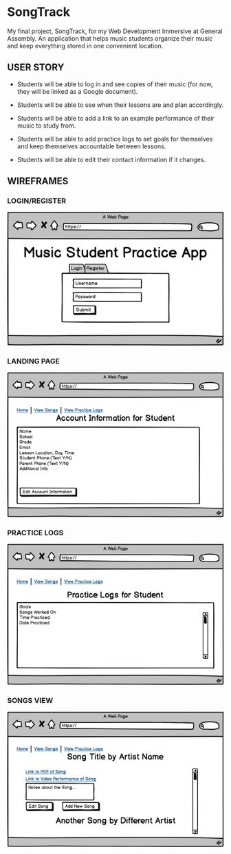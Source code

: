 # SongTrack

My final project, SongTrack, for my Web Development Immersive at General Assembly. An application that helps music students organize their music and keep everything stored in one convenient location.

## USER STORY

- Students will be able to log in and see copies of their music (for now, they will be linked as a Google document). 

- Students will be able to see when their lessons are and plan accordingly.

- Students will be able to add a link to an example performance of their music to study from.

- Students will be able to add practice logs to set goals for themselves and keep themselves accountable between lessons.

- Students will be able to edit their contact information if it changes.

## WIREFRAMES

### LOGIN/REGISTER 
![Login/Register Page](wireframes/login_register.png)

### LANDING PAGE
![Landing Page](wireframes/landing_page.png)

### PRACTICE LOGS
![Practice Logs](wireframes/practice_logs.png)

### SONGS VIEW
![Songs View](wireframes/songs_view.png)
